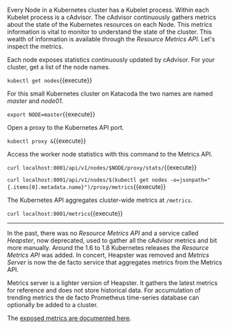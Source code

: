Every Node in a Kubernetes cluster has a Kubelet process. Within each Kubelet process is a cAdvisor. The cAdvisor continuously gathers metrics about the state of the Kubernetes resources on each Node. This metrics information is vital to monitor to understand the state of the cluster. This wealth of information is available through the _Resource Metrics API_. Let's inspect the metrics.

Each node exposes statistics continuously updated by cAdvisor. For your cluster, get a list of the node names.

`kubectl get nodes`{{execute}}

For this small Kubernetes cluster on Katacoda the two names are named _master_ and _node01_.

`export NODE=master`{{execute}}

Open a proxy to the Kubernetes API port.

`kubectl proxy &`{{execute}}

Access the worker node statistics with this command to the Metrics API.

`curl localhost:8001/api/v1/nodes/$NODE/proxy/stats/`{{execute}}

`curl localhost:8001/api/v1/nodes/$(kubectl get nodes -o=jsonpath="{.items[0].metadata.name}")/proxy/metrics`{{execute}}

The Kubernetes API aggregates cluster-wide metrics at `/metrics`.

`curl localhost:8001/metrics`{{execute}}

----

In the past, there was no _Resource Metrics API_ and a service called _Heapster_, now deprecated, used to gather all the cAdvisor metrics and bit more manually. Around the 1.6 to 1.8 Kubernetes releases the _Resource Metrics API_ was added. In concert, Heapster was removed and _Metrics Server_ is now the de facto service that aggregates metrics from the Metrics API.

Metrics server is a lighter version of Heapster. It gathers the latest metrics for reference and does not store historical data. For accumulation of trending metrics the de facto Prometheus time-series database can optionally be added to a cluster.

The [exposed metrics are documented here](https://github.com/kubernetes/kube-state-metrics/tree/master/docs).